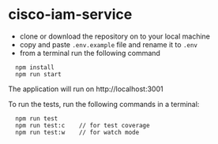 # cisco-iam-service

- clone or download the repository on to your local machine
- copy and paste `.env.example` file and rename it to `.env`
- from a terminal run the following command
```
  npm install
  npm run start
```
The application will run on http://localhost:3001

To run the tests, run the following commands in a terminal:
```
  npm run test
  npm run test:c    // for test coverage
  npm run test:w    // for watch mode
```
